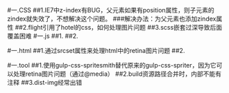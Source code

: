 #一.CSS
##1.IE7中z-index有BUG，父元素如果有position属性，则子元素的zindex就失效了，不想解决这个问题。
###解决办法：为父元素也添加zindex属性
##2.flight引用了hotel的css，如何处理图片问题
##3.scss嵌套过深导致后面覆盖困难
#一.js
##1.
##2.

#一.html
##1.通过srcset属性来处理html中的retina图片问题
##2.

#一.tool
##1.使用gulp-css-spritesmith替代原来的gulp-css-spriter，因为它可以处理retina图片问题（通过@media）
##2.build资源路径合并时，内部不能有注释
##3.dist-img经常出错